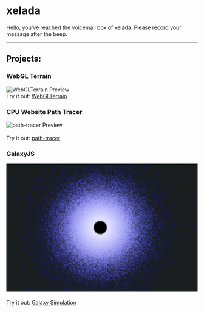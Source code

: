 # xelada
Hello, you've reached the voicemail box of xelada. Please record your message after the beep.

---

## Projects:
### WebGL Terrain
![WebGLTerrain Preview](https://github.com/Xeladarocks/xeladarocks.github.io/blob/master/imgs/WebGLTerrainEx1.png?raw=true)
<br>
Try it out: <a href="https://xelada.founders.gg/WebGLTerrain/" target="blank">WebGLTerrain</a>
<br>

### CPU Website Path Tracer
<div id="img-wrap">
	<img alt="path-tracer Preview" src="https://github.com/Xeladarocks/xeladarocks.github.io/blob/master/imgs/path-tracerEx1.png?raw=true">
</div>
<br>
Try it out: <a href="https://xelada.founders.gg/path&#45;tracer/" target="blank">path&#45;tracer</a>
<br>

### GalaxyJS
<div id="img-wrap">
	<img alt="200k particles" src="https://github.com/Xeladarocks/galaxyjs/blob/master/imgs/Annotation%202020-06-22%20192006.png?raw=true">
</div>
<br>
Try it out: <a href="https://xelada.founders.gg/galaxyjs/" target="blank">Galaxy Simulation</a>
